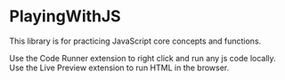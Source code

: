 # PlayingWithJS
This library is for practicing JavaScript core concepts and functions.

Use the Code Runner extension to right click and run any js code locally. Use the Live Preview extension to run HTML in the browser.
